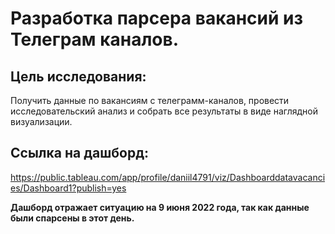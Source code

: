 # Разработка парсера вакансий из Телеграм каналов.

## Цель исследования:
Получить данные по вакансиям с телеграмм-каналов, провести исследовательский анализ и собрать все результаты в виде наглядной визуализации.

## Ссылка на дашборд:
https://public.tableau.com/app/profile/daniil4791/viz/Dashboarddatavacancies/Dashboard1?publish=yes

**Дашборд отражает ситуацию на 9 июня 2022 года, так как данные были спарсены в этот день.**
